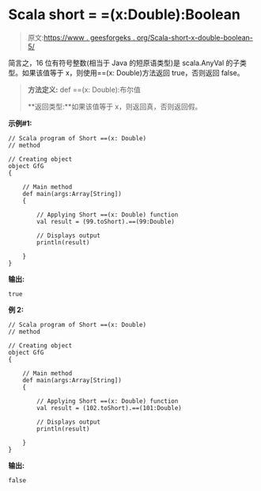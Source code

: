 # Scala short = =(x:Double):Boolean

> 原文:[https://www . geesforgeks . org/Scala-short-x-double-boolean-5/](https://www.geeksforgeeks.org/scala-short-x-double-boolean-5/)

简言之，16 位有符号整数(相当于 Java 的短原语类型)是 scala.AnyVal 的子类型。如果该值等于 x，则使用==(x: Double)方法返回 true，否则返回 false。

> **方法定义:** def ==(x: Double):布尔值
> 
> **返回类型:**如果该值等于 x，则返回真，否则返回假。

**示例#1:**

```
// Scala program of Short ==(x: Double) 
// method 

// Creating object 
object GfG 
{ 

    // Main method 
    def main(args:Array[String]) 
    { 

        // Applying Short ==(x: Double) function 
        val result = (99.toShort).==(99:Double)

        // Displays output 
        println(result) 

    } 
} 
```

**输出:**

```
true
```

**例 2:**

```
// Scala program of Short ==(x: Double) 
// method 

// Creating object 
object GfG 
{ 

    // Main method 
    def main(args:Array[String]) 
    { 

        // Applying Short ==(x: Double) function 
        val result = (102.toShort).==(101:Double)

        // Displays output 
        println(result) 

    } 
} 
```

**输出:**

```
false
```